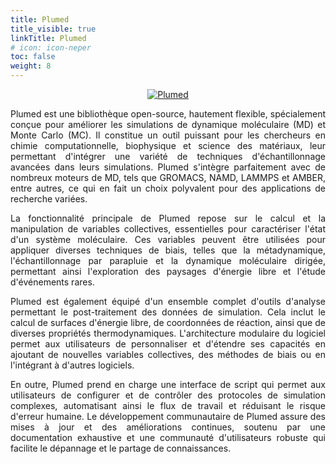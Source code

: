 ```yaml
---
title: Plumed
title_visible: true
linkTitle: Plumed
# icon: icon-neper
toc: false
weight: 8
---
```


<div style="text-align: center;">
    <a href="https://www.plumed.org/" target="_blank">
        <img alt="Plumed" src="/images/plumed.png" class="codes-pages-top-logo logo-plumed">
    </a>
</div>

<div align="justify">

Plumed est une bibliothèque open-source, hautement flexible, spécialement conçue pour améliorer les simulations de dynamique moléculaire (MD) et Monte Carlo (MC). Il constitue un outil puissant pour les chercheurs en chimie computationnelle, biophysique et science des matériaux, leur permettant d'intégrer une variété de techniques d'échantillonnage avancées dans leurs simulations. Plumed s'intègre parfaitement avec de nombreux moteurs de MD, tels que GROMACS, NAMD, LAMMPS et AMBER, entre autres, ce qui en fait un choix polyvalent pour des applications de recherche variées.

La fonctionnalité principale de Plumed repose sur le calcul et la manipulation de variables collectives, essentielles pour caractériser l'état d'un système moléculaire. Ces variables peuvent être utilisées pour appliquer diverses techniques de biais, telles que la métadynamique, l'échantillonnage par parapluie et la dynamique moléculaire dirigée, permettant ainsi l'exploration des paysages d'énergie libre et l'étude d'événements rares.

Plumed est également équipé d'un ensemble complet d'outils d'analyse permettant le post-traitement des données de simulation. Cela inclut le calcul de surfaces d'énergie libre, de coordonnées de réaction, ainsi que de diverses propriétés thermodynamiques. L'architecture modulaire du logiciel permet aux utilisateurs de personnaliser et d'étendre ses capacités en ajoutant de nouvelles variables collectives, des méthodes de biais ou en l'intégrant à d'autres logiciels.

En outre, Plumed prend en charge une interface de script qui permet aux utilisateurs de configurer et de contrôler des protocoles de simulation complexes, automatisant ainsi le flux de travail et réduisant le risque d'erreur humaine. Le développement communautaire de Plumed assure des mises à jour et des améliorations continues, soutenu par une documentation exhaustive et une communauté d'utilisateurs robuste qui facilite le dépannage et le partage de connaissances.

</div>
